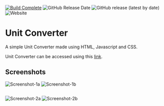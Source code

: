 [![Build Complete](https://img.shields.io/badge/build-passing-brightgreen)](https://adm410.github.io/Unit-Converter/)
![GitHub Release Date](https://img.shields.io/github/release-date/adm410/Unit-Converter)
![GitHub release (latest by date)](https://img.shields.io/github/v/release/adm410/Unit-Converter)
![Website](https://img.shields.io/website?url=https://adm410.github.io/Unit-Converter/)
# Unit Converter

A simple Unit Converter made using HTML, Javascript and CSS.

Unit Converter can be accessed using this [link](https://adm410.github.io/Unit-Converter/).


## Screenshots

![Screenshot-1a](https://user-images.githubusercontent.com/90643958/164453681-a2b2b4d0-8827-4953-8e5f-09f9b4065ba7.png#gh-light-mode-only)
![Screenshot-1b](https://user-images.githubusercontent.com/90643958/164453692-b6094b40-496a-4441-81da-d347fc416b19.png#gh-dark-mode-only)
##
![Screenshot-2a](https://user-images.githubusercontent.com/90643958/164453766-dfefffc1-07a2-4f7e-bc75-3a7845632c36.png#gh-light-mode-only)
![Screenshot-2b](https://user-images.githubusercontent.com/90643958/164453818-60fa1be6-6bde-409f-8e53-637db76c1c96.png#gh-dark-mode-only)
